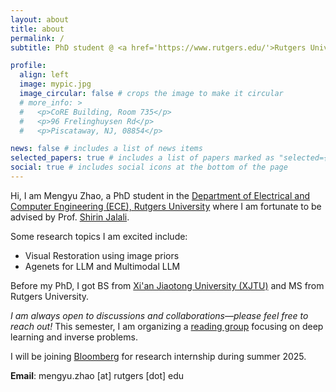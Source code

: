 ```yaml
---
layout: about
title: about
permalink: /
subtitle: PhD student @ <a href='https://www.rutgers.edu/'>Rutgers University</a>

profile:
  align: left
  image: mypic.jpg
  image_circular: false # crops the image to make it circular
  # more_info: >
  #   <p>CoRE Building, Room 735</p>
  #   <p>96 Frelinghuysen Rd</p>
  #   <p>Piscataway, NJ, 08854</p>

news: false # includes a list of news items
selected_papers: true # includes a list of papers marked as "selected={true}"
social: true # includes social icons at the bottom of the page
---
```



Hi, I am Mengyu Zhao, a PhD student in the [Department of Electrical and Computer Engineering (ECE), Rutgers University](https://www.ece.rutgers.edu/) where I am fortunate to be advised by Prof. [Shirin Jalali](https://sites.google.com/site/shirinjalali/home). 

Some research topics I am excited include:

* Visual Restoration using image priors
* Agenets for LLM and Multimodal LLM

Before my PhD, I got BS from [Xi'an Jiaotong University (XJTU)](http://en.xjtu.edu.cn/) and MS from Rutgers University.

_I am always open to discussions and collaborations—please feel free to reach out!_ This semester, I am organizing a [reading group](https://sites.google.com/view/readinggroupforinverseprob/about) focusing on deep learning and inverse problems.

I will be joining [Bloomberg](https://www.bloomberg.com/company/what-we-do/engineering-cto/) for research internship during summer 2025.

**Email**: mengyu.zhao [at] rutgers [dot] edu

